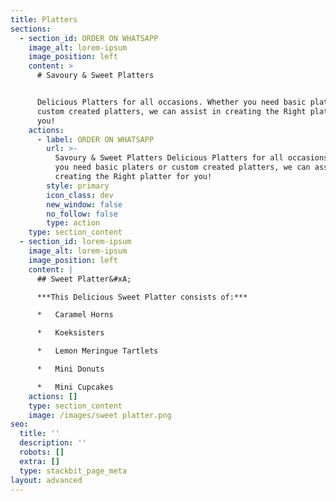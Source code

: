 ```yaml
---
title: Platters
sections:
  - section_id: ORDER ON WHATSAPP
    image_alt: lorem-ipsum
    image_position: left
    content: >
      # Savoury & Sweet Platters


      Delicious Platters for all occasions. Whether you need basic platers or
      custom created platters, we can assist in creating the Right platter for
      you!
    actions:
      - label: ORDER ON WHATSAPP
        url: >-
          Savoury & Sweet Platters Delicious Platters for all occasions. Whether
          you need basic platers or custom created platters, we can assist in
          creating the Right platter for you!
        style: primary
        icon_class: dev
        new_window: false
        no_follow: false
        type: action
    type: section_content
  - section_id: lorem-ipsum
    image_alt: lorem-ipsum
    image_position: left
    content: |
      ## Sweet Platter&#xA;

      ***This Delicious Sweet Platter consists of:***

      *   Caramel Horns

      *   Koeksisters

      *   Lemon Meringue Tartlets

      *   Mini Donuts

      *   Mini Cupcakes
    actions: []
    type: section_content
    image: /images/sweet platter.png
seo:
  title: ''
  description: ''
  robots: []
  extra: []
  type: stackbit_page_meta
layout: advanced
---
```

